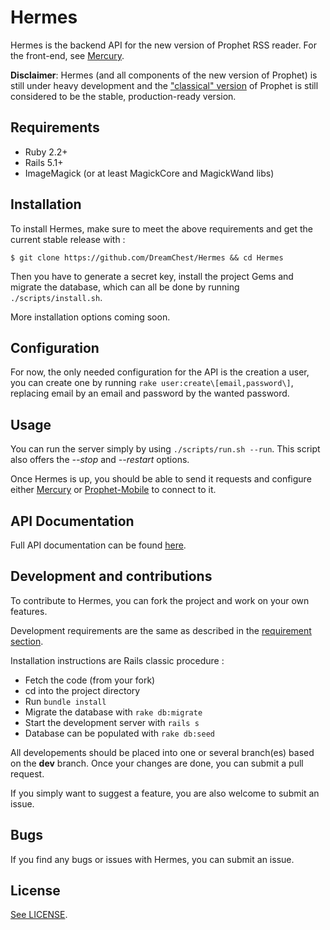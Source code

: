 # Hermes

Hermes is the backend API for the new version of Prophet RSS reader. For the front-end, see [Mercury][1].

**Disclaimer**: Hermes (and all components of the new version of Prophet) is still under heavy development and the ["classical" version][2] of Prophet is still considered to be the stable, production-ready version.

[1]: https://github.com/DreamChest/Mercury
[2]: https://github.com/DreamChest/Prophet
[3]: https://github.com/DreamChest/Prophet-Mobile
[4]: https://documenter.getpostman.com/view/3934007/hermes/RVnZhyJS
[5]: https://github.com/DreamChest/Mercury/blob/master/LICENSE

## Requirements

-   Ruby 2.2+
-   Rails 5.1+
-   ImageMagick (or at least MagickCore and MagickWand libs)

## Installation

To install Hermes, make sure to meet the above requirements and get the current stable release with :

`$ git clone https://github.com/DreamChest/Hermes && cd Hermes`

Then you have to generate a secret key, install the project Gems and migrate the database, which can all be done by running `./scripts/install.sh`.

More installation options coming soon.

## Configuration

For now, the only needed configuration for the API is the creation a user, you can create one by running `rake user:create\[email,password\]`, replacing email by an email and password by the wanted password.

## Usage

You can run the server simply by using `./scripts/run.sh --run`. This script also offers the *--stop* and *--restart* options.

Once Hermes is up, you should be able to send it requests and configure either [Mercury][1] or [Prophet-Mobile][3] to connect to it.

## API Documentation

Full API documentation can be found [here][4].

## Development and contributions

To contribute to Hermes, you can fork the project and work on your own features.

Development requirements are the same as described in the [requirement section](#Requirements).

Installation instructions are Rails classic procedure :

-   Fetch the code (from your fork)
-   cd into the project directory
-   Run `bundle install`
-   Migrate the database with `rake db:migrate`
-   Start the development server with `rails s`
-   Database can be populated with `rake db:seed`

All developements should be placed into one or several branch(es) based on the **dev** branch. Once your changes are done, you can submit a pull request.

If you simply want to suggest a feature, you are also welcome to submit an issue.

## Bugs

If you find any bugs or issues with Hermes, you can submit an issue.

## License

[See LICENSE][5].

